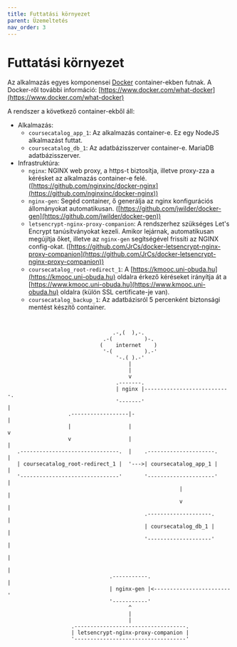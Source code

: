 ```yaml
---
title: Futtatási környezet
parent: Üzemeltetés
nav_order: 3
---
```

# Futtatási környezet

Az alkalmazás egyes komponensei [Docker](https://www.docker.com/) container-ekben futnak. A Docker-ről további információ: [https://www.docker.com/what-docker](https://www.docker.com/what-docker)

A rendszer a következő container-ekből áll:

* Alkalmazás:
    * `coursecatalog_app_1`: Az alkalmazás container-e. Ez egy NodeJS alkalmazást futtat.
    * `coursecatalog_db_1`: Az adatbázisszerver container-e. MariaDB adatbázisszerver.
* Infrastruktúra:
    * `nginx`: NGINX web proxy, a https-t biztosítja, illetve proxy-zza a kérésket az alkalmazás container-e felé. ([https://github.com/nginxinc/docker-nginx](https://github.com/nginxinc/docker-nginx))
    * `nginx-gen`: Segéd container, ő generálja az nginx konfigurációs állományokat automatikusan. ([https://github.com/jwilder/docker-gen](https://github.com/jwilder/docker-gen))
    * `letsencrypt-nginx-proxy-companion`: A rendszerhez szükséges Let's Encrypt tanúsítványokat kezeli. Amikor lejárnak, automatikusan megújítja őket, illetve az `nginx-gen` segítségével frissíti az NGINX config-okat. ([https://github.com/JrCs/docker-letsencrypt-nginx-proxy-companion](https://github.com/JrCs/docker-letsencrypt-nginx-proxy-companion))
    * `coursecatalog_root-redirect_1`: A [https://kmooc.uni-obuda.hu](https://kmooc.uni-obuda.hu) oldalra érkező kéréseket irányítja át a [https://www.kmooc.uni-obuda.hu](https://www.kmooc.uni-obuda.hu) oldalra (külön SSL certificate-je van).
    * `coursecatalog_backup_1`: Az adatbázisról 5 percenként biztonsági mentést készítő container.

```


                                 .-,(  ),-.    
                              .-(          )-. 
                             (    internet    )
                              '-(          ).-'
                                  '-.( ).-'    
                                      |
                                      |
                                      v
                                  .-------.
                                  | nginx |---------------------------.
                                  '-------'                           |
                   .------------------|-                              |
                   |                  |                               v
                   v                  |                               |
   .-------------------------------.  |    .---------------------.    |
   | coursecatalog_root-redirect_1 |  '--->| coursecatalog_app_1 |    |
   '-------------------------------'       '---------------------'    |
                                                      |               |
                                                      v               |
                                           .--------------------.     |
                                           | coursecatalog_db_1 |     |
                                           '--------------------'     |
                                                                      |
                                                                      |
                                .-----------.                         |
                                | nginx-gen |<------------------------'
                                '-----------'
                                      ^
                                      |
                                      |
                    .-----------------------------------.
                    | letsencrypt-nginx-proxy-companion |
                    '-----------------------------------'
```